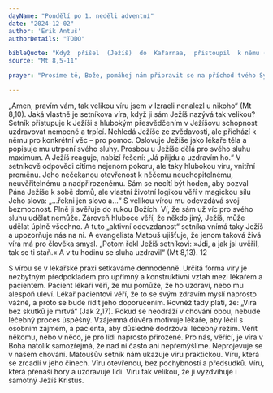 ```yaml
---
dayName: "Pondělí po 1. neděli adventní"
date: "2024-12-02"
author: 'Erik Antuš'
authorDetails: "TODO"

bibleQuote: "Když  přišel  (Ježíš)  do  Kafarnaa,  přistoupil  k němu (jeden) setník s prosbou: „Pane, můj služebník leží doma ochrnulý a hrozně se trápí.“ (Ježíš) mu řekl: „Přijdu a uzdravím ho.“ Setník však odpověděl: „Pane, nezasloužím si, abys vešel do mého domu. Ale řekni jen slovo, a můj služebník bude uzdraven. Vždyť i já jsem člověk podřízený, ale mám pod sebou vojáky; řeknu jednomu: »jdi«, a jde, a jinému: »přijď«, a přijde, a svému služebníkovi: »udělej to«, a udělá to.“ Když to Ježíš uslyšel, podivil se a řekl těm, kdo ho doprovázeli: „Amen, pravím vám: Takovou víru jsem v izraelském národě  nenašel u nikoho. Ale říkám vám: Mnoho jich přijde od východu i od západu a zaujmou místo u stolu s Abrahámem, Izákem a Jakubem v nebeském království.“"
source: "Mt 8,5-11"

prayer: "Prosíme tě, Bože, pomáhej nám připravit se na příchod tvého Syna, aby nás, až přijde, našel, jak bdíme na modlitbách a s radostí na něho čekáme. Neboť on s tebou v jednotě Ducha Svatého…"

---
```


„Amen,  pravím vám, tak velikou víru jsem  v Izraeli nenalezl u nikoho“ (Mt 8,10).
Jaká vlastně je setníkova víra, když ji sám Ježíš nazývá tak velikou?
Setník přistupuje k Ježíši s hlubokým přesvědčením v Ježíšovu schopnost uzdravovat nemocné a trpící. Nehledá Ježíše ze zvědavosti, ale přichází k němu pro konkrétní věc – pro pomoc. Oslovuje Ježíše jako lékaře těla a popisuje mu utrpení svého sluhy. Prosbou u Ježíše dělá pro svého sluhu maximum. A Ježíš reaguje, nabízí řešení: „Já přijdu a uzdravím ho.“ V setníkově odpovědi cítíme nejenom pokoru, ale taky hlubokou víru, vnitřní proměnu. Jeho nečekanou otevřenost k něčemu neuchopitelnému, neuvěřitelnému a nadpřirozenému. Sám se necítí být hoden, aby pozval Pána Ježíše k sobě domů, ale vlastní životní logikou věří v magickou sílu Jeho slova: „…řekni jen slovo a…“ S velikou vírou mu odevzdává svoji bezmocnost. Plně ji svěřuje do rukou Božích. Ví, že sám už víc pro svého sluhu udělat nemůže. Zároveň hluboce věří, že někdo jiný, Ježíš, může udělat úplně všechno. A tuto „aktivní odevzdanost“ setníka vnímá taky Ježíš a upozorňuje nás na ni. A evangelista Matouš ujišťuje, že jenom taková živá víra má pro člověka smysl.
„Potom řekl Ježíš setníkovi: »Jdi, a jak jsi uvěřil, tak se ti staň.« A v tu hodinu se sluha uzdravil“ (Mt 8,13).
12
 
S vírou se v lékařské praxi setkáváme dennodenně. Určitá forma víry je nezbytným předpokladem pro upřímný a konstruktivní vztah mezi lékařem a pacientem. Pacient lékaři věří, že mu pomůže, že ho uzdraví, nebo mu alespoň uleví. Lékař pacientovi věří, že to se svým zdravím myslí naprosto vážně, a proto se bude řídit jeho doporučením. Rovněž tady platí, že:
„Víra bez skutků je mrtvá“ (Jak 2,17). Pokud se neodráží v chování obou, nebude léčebný proces úspěšný. Vzájemná důvěra motivuje lékaře, aby léčil s osobním zájmem, a pacienta, aby důsledně dodržoval léčebný režim.
Věřit někomu, nebo v něco, je pro lidi naprosto přirozené. Pro nás, věřící, je víra v Boha natolik samozřejmá, že nad ní často ani nepřemýšlíme. Neprojevuje se v našem chování.
Matoušův setník nám ukazuje víru praktickou. Víru, která se zrcadlí v jeho činech. Víru otevřenou, bez pochybností a předsudků. Víru, která přenáší hory a uzdravuje lidi. Víru tak velikou, že ji vyzdvihuje i samotný Ježíš Kristus.
